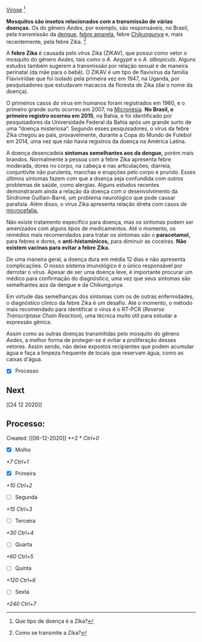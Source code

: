 [Virose](Virose.md) [^777050]

[^777050]: Que tipo de doença é a Zika?


**Mosquitos são insetos relacionados com a transmissão de várias doenças.** Os do gênero _Aedes,_ por exemplo, são responsáveis, no Brasil, pela transmissão da [dengue](https://brasilescola.uol.com.br/doencas/dengue.htm), [febre amarela](https://brasilescola.uol.com.br/doencas/febre-amarela.htm), febre [Chikungunya](https://brasilescola.uol.com.br/doencas/febre-chikungunya.htm) e, mais recentemente, pela febre Zika. [^12071]

[^12071]: Como se transmite a Zika?


A **febre Zika** é causada pelo vírus Zika (ZIKAV), que possui como vetor o mosquito do gênero _Aedes,_ tais como o _A. Aegypti_ e o _A. albopicuts_. Alguns estudos também sugerem a transmissão por relação sexual e de maneira perinatal (da mãe para o bebê). O ZIKAV é um tipo de flavivírus da família Flaviviridae que foi isolado pela primeira vez em 1947, na Uganda, por pesquisadores que estudavam macacos da floresta de Zika (daí o nome da doença).

O primeiros casos do vírus em humanos foram registrados em 1960, e o primeiro grande surto ocorreu em 2007, na [Micronésia](https://brasilescola.uol.com.br/geografia/federacao-dos-estados-micronesia.htm). **No Brasil, o primeiro registro ocorreu em 2015**, na Bahia, e foi identificado por pesquisadores da Universidade Federal da Bahia após um grande surto de uma “doença misteriosa”. Segundo esses pesquisadores, o vírus da febre Zika chegou ao país, provavelmente, durante a Copa do Mundo de Futebol em 2014, uma vez que não havia registros da doença na América Latina.

A doença desencadeia **sintomas semelhantes aos da dengue,** porém mais brandos. Normalmente a pessoa com a febre Zika apresenta febre moderada, dores no corpo, na cabeça e nas articulações; diarreia, conjuntivite não purulenta, manchas e erupções pelo corpo e prurido. Esses últimos sintomas fazem com que a doença seja confundida com outros problemas de saúde, como alergias. Alguns estudos recentes demonstraram ainda a relação da doença com o desenvolvimento da Síndrome Guillain-Barré, um problema neurológico que pode causar paralisia. Além disso, o vírus Zika apresenta relação direta com casos de [microcefalia.](https://brasilescola.uol.com.br/biologia/microcefalia.htm)

Não existe tratamento específico para doença, mas os sintomas podem ser amenizados com alguns tipos de medicamentos. Até o momento, os remédios mais recomendados para tratar os sintomas são o **paracetamol,** para febres e dores, e **anti-histamínicos,** para diminuir as coceiras. **Não existem vacinas para evitar a febre Zika.**

De uma maneira geral, a doença dura em média 12 dias e não apresenta complicações. O nosso sistema imunológico é o único responsável por derrotar o vírus. Apesar de ser uma doença leve, é importante procurar um médico para confirmação do diagnóstico, uma vez que seus sintomas são semelhantes aos da dengue e da Chikungunya.

Em virtude das semelhanças dos sintomas com os de outras enfermidades, o diagnóstico clínico da febre Zika é um desafio. Até o momento, o método mais recomendado para identificar o vírus é o RT-PCR (_Reverse Transcriptase Chain Reaction_), uma técnica muito útil para estudar a expressão gênica.

Assim como as outras doenças transmitidas pelo mosquito do gênero _Aedes_, a melhor forma de proteger-se é evitar a proliferação desses vetores. Assim sendo, não deixe expostos recipientes que podem acumular água e faça a limpeza frequente de locais que reservam água, como as caixas d'água.

- [x] Processo

## Next
[[24 12 2020]]
## Processo:
Created: [[06-12-2020]]
*+2 *  *Ctrl+0*
- [x] Molho  

*+7*  *Ctrl+1*

- [x] Primeira 

*+10*  *Ctrl+2*

- [ ] Segunda

*+15*  *Ctrl+3*

- [ ] Terceira 

*+30*  *Ctrl+4*

- [ ] Quarta 

*+60*  *Ctrl+5*

- [ ] Quinta 

*+120*  *Ctrl+6*

- [ ] Sexta 

*+240*  *Ctrl+7*